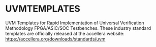 # UVMTEMPLATES
UVM Templates for Rapid Implementation of Universal Verification Methodology FPGA/ASIC/SOC Testbenches.
These industry standard templates are officially released at the accellera website: https://accellera.org/downloads/standards/uvm 

